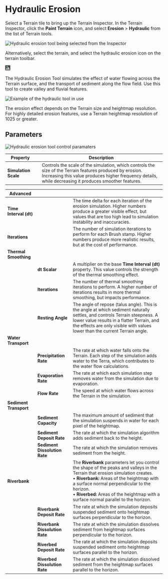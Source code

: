 

# Hydraulic Erosion

Select a Terrain tile to bring up the Terrain Inspector. In the Terrain Inspector, click the **Paint Terrain** icon, and select **Erosion** > **Hydraulic** from the list of Terrain tools.

![Hydraulic erosion tool being selected from the Inspector](images/2-31-hydraulic-erosion-01.png)

Alternatively, select the terrain, and select the hydraulic erosion icon on the terrain toolbar.

![Hydraulic Icon](images/Icons/HydraulicErosion.png) 

The Hydraulic Erosion Tool simulates the effect of water flowing across the Terrain surface, and the transport of sediment along the flow field. Use this tool to create valley and fluvial features.

![Example of the hydraulic tool in use](images/2-31-hydraulic-erosion-03.png)

The erosion effect depends on the Terrain size and heightmap resolution. For highly detailed erosion features, use a Terrain heightmap resolution of 1025 or greater.

## Parameters

![Hydraulic erosion tool control paramaters](images/2-31-hydraulic-erosion-02.png)

| **Property** | | **Description** |
| ---- | ---- | ---- |
| **Simulation Scale** | | Controls the scale of the simulation, which controls the size of the Terrain features produced by erosion. Increasing this value produces higher frequency details, while decreasing it produces smoother features. |

| **Advanced**     |      |      |
| ---- | ---- | ---- |
| **Time Interval (dt)**         || The time delta for each iteration of the erosion simulation. Higher numbers produce a greater visible effect, but values that are too high lead to simulation instability and inaccuracies. |
| **Iterations**                 || The number of simulation iterations to perform for each Brush stamp. Higher numbers produce more realistic results, but at the cost of performance. |
| **Thermal Smoothing**          ||                                                              |
|| **dt Scalar**                  | A multiplier on the base **Time Interval (dt)** property. This value controls the strength of the thermal smoothing effect. |
|| **Iterations**                 | The number of thermal smoothing iterations to perform. A higher number of iterations results in more thermal smoothing, but impacts performance. |
|| **Resting Angle**              | The angle of repose (talus angle). This is the angle at which sediment naturally settles, and controls Terrain steepness. A lower value results in a flatter Terrain, and the effects are only visible with values lower than the current Terrain angle. |
| **Water Transport**            ||                                                              |
|| **Precipitation Rate**         | The rate at which water falls onto the Terrain. Each step of the simulation adds water to the Terra, which contributes to the water flow calculations. |
|| **Evaporation Rate**           | The rate at which each simulation step removes water from the simulation due to evaporation. |
|| **Flow Rate**                  | The speed at which water flows across the Terrain in the simulation. |
| **Sediment Transport**         ||                                                              |
|| **Sediment Capacity**          | The maximum amount of sediment that the simulation suspends in water for each pixel of the heightmap. |
|| **Sediment Deposit Rate**      | The rate at which the simulation algorithm adds sediment back to the height. |
|| **Sediment Dissolution Rate**  | The rate at which the simulation removes sediment from the height. |
| **Riverbank**                  || The **Riverbank** parameters let you control the shape of the peaks and valleys in the Terrain that erosion simulation creates.<br />&#8226; **Riverbank:** Areas of the heightmap with a surface normal perpendicular to the horizon.<br />&#8226; **Riverbed:** Areas of the heightmap with a surface normal parallel to the horizon. |
|| **Riverbank Deposit Rate**     | The rate at which the simulation deposits suspended sediment onto heightmap surfaces perpendicular to the horizon. |
|| **Riverbank Dissolution Rate** | The rate at which the simulation dissolves sediment from heightmap surfaces perpendicular to the horizon. |
|| **Riverbed Deposit Rate**      | The rate at which the simulation deposits suspended sediment onto heightmap surfaces parallel to the horizon. |
|| **Riverbed Dissolution Rate**  | The rate at which  the simulation dissolved sediment from the heightmap surfaces parallel to the horizon. |
